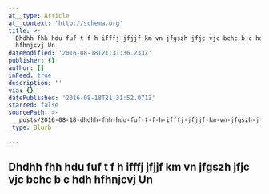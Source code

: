 ```yaml
---
at__type: Article
at__context: 'http://schema.org'
title: >-
  Dhdhh fhh hdu fuf t f h ifffj jfjjf km vn jfgszh jfjc vjc bchc b c hdh
  hfhnjcvj Un
dateModified: '2016-08-18T21:31:36.233Z'
publisher: {}
author: []
inFeed: true
description: ''
via: {}
datePublished: '2016-08-18T21:31:52.071Z'
starred: false
sourcePath: >-
  _posts/2016-08-18-dhdhh-fhh-hdu-fuf-t-f-h-ifffj-jfjjf-km-vn-jfgszh-jfjc-vjc-bc.md
_type: Blurb

---
```

## Dhdhh fhh hdu fuf t f h ifffj jfjjf km vn jfgszh jfjc vjc bchc b c hdh hfhnjcvj Un